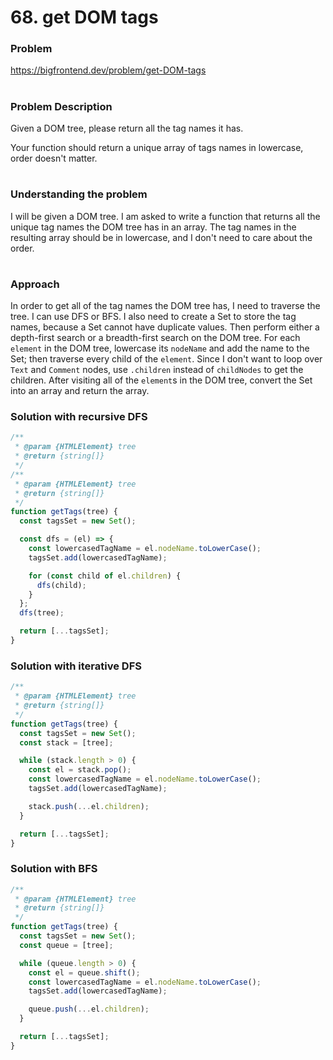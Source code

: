 # 68. get DOM tags

### Problem

https://bigfrontend.dev/problem/get-DOM-tags

#

### Problem Description

Given a DOM tree, please return all the tag names it has.

Your function should return a unique array of tags names in lowercase, order doesn't matter.

#

### Understanding the problem

I will be given a DOM tree. I am asked to write a function that returns all the unique tag names the DOM tree has in an array. The tag names in the resulting array should be in lowercase, and I don't need to care about the order.

#

### Approach

In order to get all of the tag names the DOM tree has, I need to traverse the tree. I can use DFS or BFS. I also need to create a Set to store the tag names, because a Set cannot have duplicate values. Then perform either a depth-first search or a breadth-first search on the DOM tree. For each `element` in the DOM tree, lowercase its `nodeName` and add the name to the Set; then traverse every child of the `element`. Since I don't want to loop over `Text` and `Comment` nodes, use `.children` instead of `childNodes` to get the children. After visiting all of the `element`s in the DOM tree, convert the Set into an array and return the array.

### Solution with recursive DFS

```js
/**
 * @param {HTMLElement} tree
 * @return {string[]}
 */
/**
 * @param {HTMLElement} tree
 * @return {string[]}
 */
function getTags(tree) {
  const tagsSet = new Set();

  const dfs = (el) => {
    const lowercasedTagName = el.nodeName.toLowerCase();
    tagsSet.add(lowercasedTagName);

    for (const child of el.children) {
      dfs(child);
    }
  };
  dfs(tree);

  return [...tagsSet];
}
```

### Solution with iterative DFS

```js
/**
 * @param {HTMLElement} tree
 * @return {string[]}
 */
function getTags(tree) {
  const tagsSet = new Set();
  const stack = [tree];

  while (stack.length > 0) {
    const el = stack.pop();
    const lowercasedTagName = el.nodeName.toLowerCase();
    tagsSet.add(lowercasedTagName);

    stack.push(...el.children);
  }

  return [...tagsSet];
}
```

### Solution with BFS

```js
/**
 * @param {HTMLElement} tree
 * @return {string[]}
 */
function getTags(tree) {
  const tagsSet = new Set();
  const queue = [tree];

  while (queue.length > 0) {
    const el = queue.shift();
    const lowercasedTagName = el.nodeName.toLowerCase();
    tagsSet.add(lowercasedTagName);

    queue.push(...el.children);
  }

  return [...tagsSet];
}
```
